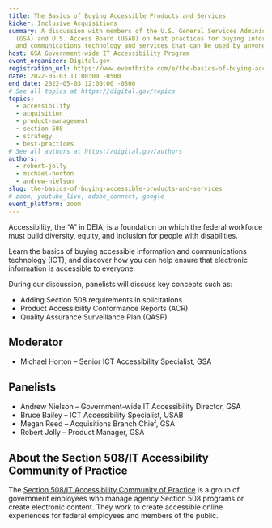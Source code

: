 ```yaml
---
title: The Basics of Buying Accessible Products and Services
kicker: Inclusive Acquisitions
summary: A discussion with members of the U.S. General Services Administration
  (GSA) and U.S. Access Board (USAB) on best practices for buying information
  and communications technology and services that can be used by anyone.
host: GSA Government-wide IT Accessibility Program
event_organizer: Digital.gov
registration_url: https://www.eventbrite.com/e/the-basics-of-buying-accessible-products-and-services-tickets-321499663147
date: 2022-05-03 11:00:00 -0500
end_date: 2022-05-03 12:00:00 -0500
# See all topics at https://digital.gov/topics
topics:
  - accessibility
  - acquisition
  - product-management
  - section-508
  - strategy
  - best-practices
# See all authors at https://digital.gov/authors
authors:
  - robert-jolly
  - michael-horton
  - andrew-nielson
slug: the-basics-of-buying-accessible-products-and-services
# zoom, youtube_live, adobe_connect, google
event_platform: zoom
---
```

Accessibility, the “A” in DEIA, is a foundation on which the federal workforce must build diversity, equity, and inclusion for people with disabilities. 

Learn the basics of buying accessible information and communications technology (ICT), and discover how you can help ensure that electronic information is accessible to everyone. 

During our discussion, panelists will discuss key concepts such as:

* Adding Section 508 requirements in solicitations
* Product Accessibility Conformance Reports (ACR) 
* Quality Assurance Surveillance Plan (QASP)

## Moderator

* Michael Horton – Senior ICT Accessibility Specialist, GSA

## Panelists

* Andrew Nielson – Government-wide IT Accessibility Director, GSA
* Bruce Bailey – ICT Accessibility Specialist, USAB
* Megan Reed – Acquisitions Branch Chief, GSA
* Robert Jolly – Product Manager, GSA

## About the Section 508/IT Accessibility Community of Practice

The [Section 508/IT Accessibility Community of Practice](https://www.section508.gov/manage/join-the-508-community/) is a group of government employees who manage agency Section 508 programs or create electronic content. They work to create accessible online experiences for federal employees and members of the public.
